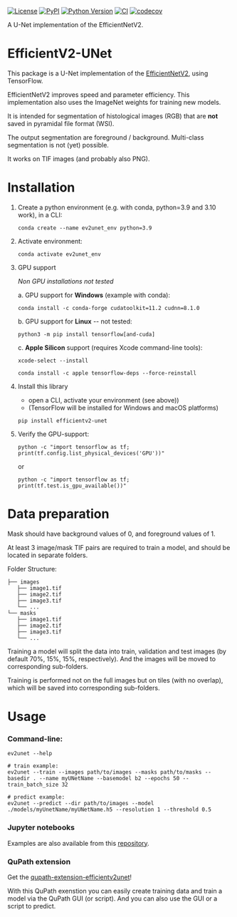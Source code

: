 [![License](https://img.shields.io/pypi/l/efficientv2-unet.svg?color=green)](https://github.com/DBM-MCF/efficientv2-unet/blob/master/LICENSE)
[![PyPI](https://img.shields.io/pypi/v/efficientv2-unet.svg?color=green)](https://pypi.org/project/efficientv2-unet)
[![Python Version](https://img.shields.io/pypi/pyversions/efficientv2-unet.svg?color=green)](https://python.org)
[![CI](https://github.com/DBM-MCF/efficientv2-unet/actions/workflows/ci.yml/badge.svg)](https://github.com/DBM-MCF/efficientv2-unet/actions/workflows/ci.yml)
[![codecov](https://codecov.io/gh/DBM-MCF/efficientv2-unet/branch/main/graph/badge.svg)](https://codecov.io/gh/DBM-MCF/efficientv2-unet)

A U-Net implementation of the EfficientNetV2.

# EfficientV2-UNet
This package is a U-Net implementation of the [EfficientNetV2](https://arxiv.org/abs/2104.00298), using TensorFlow.

EfficientNetV2 improves speed and parameter efficiency. This implementation also uses the ImageNet weights for training new models.

It is intended for segmentation of histological images (RGB) that are **not** saved in pyramidal file format (WSI).

The output segmentation are foreground / background. Multi-class segmentation is not (yet) possible.

It works on TIF images (and probably also PNG).

# Installation

1. Create a python environment (e.g. with conda, python=3.9 and 3.10 work), in a CLI:

    `conda create --name ev2unet_env python=3.9`

2. Activate environment:

    `conda activate ev2unet_env`

3. GPU support
 
   *Non GPU installations not tested*

    a. GPU support for **Windows** (example with conda):

    `conda install -c conda-forge cudatoolkit=11.2 cudnn=8.1.0`

    b. GPU support for **Linux** -- not tested:

    `python3 -m pip install tensorflow[and-cuda]`

    c. **Apple Silicon** support (requires Xcode command-line tools):

    `xcode-select --install`

    `conda install -c apple tensorflow-deps --force-reinstall`


4. Install this library
    - open a CLI, activate your environment (see above))
    - (TensorFlow will be installed for Windows and macOS platforms)

    `pip install efficientv2-unet`
     
5. Verify the GPU-support:

    `python -c "import tensorflow as tf; print(tf.config.list_physical_devices('GPU'))"`

    or

    `python -c "import tensorflow as tf; print(tf.test.is_gpu_available())"`


# Data preparation
Mask should have background values of 0, and foreground values of 1.

At least 3 image/mask TIF pairs are required to train a model, and should be located in separate folders.

Folder Structure:
```
├── images
   ├── image1.tif
   ├── image2.tif
   ├── image3.tif
   └── ...
└── masks
   ├── image1.tif
   ├── image2.tif
   ├── image3.tif
   └── ...
```
Training a model will split the data into train, validation and test images (by default 70%, 15%, 15%, respectively).
And the images will be moved to corresponding sub-folders.

Training is performed not on the full images but on tiles (with no overlap), which will be saved into corresponding sub-folders.

# Usage
### Command-line:
```
ev2unet --help

# train example:
ev2unet --train --images path/to/images --masks path/to/masks --basedir . --name myUNetName --basemodel b2 --epochs 50 --train_batch_size 32

# predict example:
ev2unet --predict --dir path/to/images --model ./models/myUnetName/myUNetName.h5 --resolution 1 --threshold 0.5
```

### Jupyter notebooks 
Examples are also available from this [repository](notebooks/).
### QuPath extension
Get the [qupath-extension-efficientv2unet](https://github.com/DBM-MCF/qupath-extension-efficientv2unet)!

With this QuPath exenstion you can easily create training data and train a model via the QuPath GUI (or script). And you can also use the GUI or a script to predict.

<!--
## NOTES:
<span style="color:yellow">
- !!DONE: remove all "src" from import of this package... !! i.e. refactor the folder structure !!
- !!DONE: remove the temp deactivation in data_generation line 436
- !!DONE: remove temp return in efficientv2_unet line 613
- TODO: check that resolution for image scaling (e.g. in predict) is always an int and not a float
- TODO: make a notebook, where model is loaded and images are predicted one by one (so not all images need to be loaded into memory at once)
</span>

### Data preparation:
The raw images and corresponding masks, should be in separate folders,
and the file names must be the same.

Training will split the images into train, validation, 
and test sets (default is 70%, 15%, 15%, respectively). Eventually, 
the input images will be tiled (with no overlap) for training purposes (except 
the test images).

### DataGeneration for training:
There is a resolution parameter for the data generator,
usually at 1. But it will generate in addition crops for training
at resolutions +1 and +2. Hence, generally/at the moment, training
is done at multiple resolutions.

For training/validation data, crops of the images are generated. The crops
do not have any overlap, and the image is padded (reflecting at bottom and 
right boarders), to accommodate crops.

### Best model for Martin
currently it is the B3-best-checkpoint.


### Prediction
somehow prediction works better if the input image is downscaled.
-->
